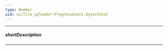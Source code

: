 ```yaml
---
type: Number
uid: ui/file_uploader:ProgressEvent.bytesTotal
---
```

---
##### shortDescription
<!-- Description goes here -->

---
<!-- Description goes here -->